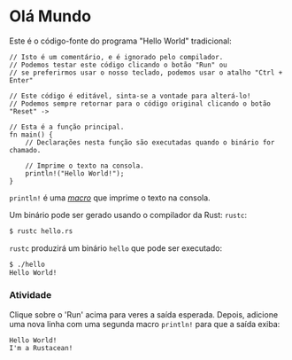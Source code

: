 # Olá Mundo

Este é o código-fonte do programa "Hello World" tradicional:

```rust,editable
// Isto é um comentário, e é ignorado pelo compilador.
// Podemos testar este código clicando o botão "Run" ou
// se preferirmos usar o nosso teclado, podemos usar o atalho "Ctrl + Enter"

// Este código é editável, sinta-se a vontade para alterá-lo!
// Podemos sempre retornar para o código original clicando o botão "Reset" ->

// Esta é a função principal.
fn main() {
    // Declarações nesta função são executadas quando o binário for chamado.

    // Imprime o texto na consola.
    println!("Hello World!");
}
```

`println!` é uma [*macro*][macros] que imprime o texto na consola.

Um binário pode ser gerado usando o compilador da Rust: `rustc`:

```bash
$ rustc hello.rs
```

`rustc` produzirá um binário `hello` que pode ser executado:

```bash
$ ./hello
Hello World!
```

### Atividade

Clique sobre o 'Run' acima para veres a saída esperada. Depois, adicione uma nova linha com uma segunda macro `println!` para que a saída exiba:

```text
Hello World!
I'm a Rustacean!
```

[macros]: macros.md
